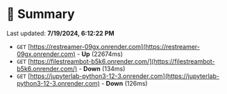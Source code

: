 # 📖 Summary
Last updated: **7/19/2024, 6:12:22 PM**

- `GET` [https://restreamer-09gx.onrender.com](https://restreamer-09gx.onrender.com) - **Up** (22674ms)
- `GET` [https://filestreambot-b5k6.onrender.com/](https://filestreambot-b5k6.onrender.com/) - **Down** (134ms)
- `GET` [https://jupyterlab-python3-12-3.onrender.com](https://jupyterlab-python3-12-3.onrender.com) - **Down** (126ms)
